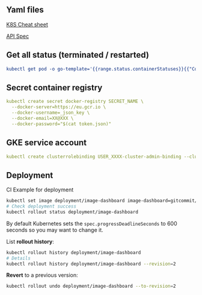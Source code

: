 ## Yaml files

[K8S Cheat sheet](https://kubernetes.io/docs/reference/kubectl/cheatsheet/)

[API Spec](https://kubernetes.io/docs/reference/generated/kubernetes-api/v1.11/#deployment-v1-apps)

## Get all status (terminated / restarted)

```yaml
kubectl get pod -o go-template='{{range.status.containerStatuses}}{{"Container Name: "}}{{.name}}{{"\r\nLastState: "}}{{.lastState}}{{end}}' name
```

## Secret container registry

```yaml
kubectl create secret docker-registry SECRET_NAME \
  --docker-server=https://eu.gcr.io \
  --docker-username=_json_key \
  --docker-email=XX@XXX \
  --docker-password="$(cat token.json)"
```

## GKE service account

```yaml
kubectl create clusterrolebinding USER_XXXX-cluster-admin-binding --clusterrole=cluster-admin --user=USER_XXXX@XX.com
```

## Deployment

CI Example for deployment

```bash
kubectl set image deployment/image-dashboard image-dashboard=gitcommit/k8s-image-dashboard:v1.0.4 --record
# Check deployment success
kubectl rollout status deployment/image-dashboard
```

By default Kubernetes sets the `spec.progressDeadlineSeconds` to 600 seconds so you may want to change it.

List **rollout history**:

```bash
kubectl rollout history deployment/image-dashboard
# Details
kubectl rollout history deployment/image-dashboard --revision=2
```

**Revert** to a previous version:

```bash
kubectl rollout undo deployment/image-dashboard --to-revision=2
```

